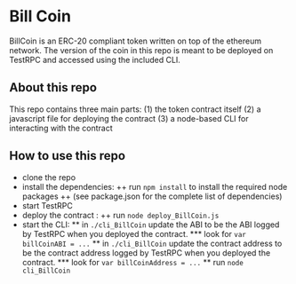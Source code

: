 # Bill Coin 
BillCoin is an ERC-20 compliant token written on top of the ethereum network.
The version of the coin in this repo is meant to be deployed on TestRPC and accessed using the included CLI.

## About this repo
This repo contains three main parts:
(1) the token contract itself
(2) a javascript file for deploying the contract
(3) a node-based CLI for interacting with the contract

## How to use this repo
* clone the repo
* install the dependencies:
++ run `npm install` to install the required node packages 
++ (see package.json for the complete list of dependencies)
* start TestRPC
* deploy the contract :
++ run `node deploy_BillCoin.js`
* start the CLI:
 ** in `./cli_BillCoin` update the ABI to be the ABI logged by TestRPC when you deployed the contract.
 *** look for `var billCoinABI = ...`
 ** in `./cli_BillCoin` update the contract address to be the contract address logged by TestRPC when you deployed the contract.
 *** look for `var billCoinAddress = ...`
 ** run `node cli_BillCoin`
